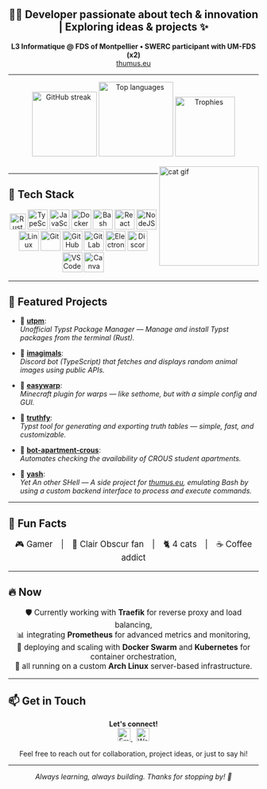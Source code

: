 <h2 align="center">👨‍💻 Developer passionate about tech & innovation | Exploring ideas & projects ✨</h2>

<p align="center">
  <strong>L3 Informatique @ FDS of Montpellier • SWERC participant with UM-FDS (x2)</strong><br>
  <a href="https://thumus.eu">thumus.eu</a>
</p>

---

<div align="center">
  <img src="https://streak-stats.demolab.com?user=thumuss&locale=en&mode=daily&theme=dark&hide_border=true&border_radius=5&date_format=j/n[/Y]" height="130" alt="GitHub streak" />
  <img src="https://github-readme-stats.vercel.app/api/top-langs?username=thumuss&locale=en&hide_title=true&layout=compact&card_width=320&langs_count=5&theme=dark&hide_border=true" height="150" alt="Top languages" />
  <img src="https://github-profile-trophy.vercel.app/?username=thumuss&theme=onedark&margin-w=10&no-frame=true&column=3" height="120" alt="Trophies" />
</div>

<br>

<img align="right" height="200" src="https://media.tenor.com/K_75XqYil5MAAAAM/cat-kitten.gif" alt="cat gif"/>

---

## 🚀 Tech Stack

<div align="center">
  <img src="https://img.shields.io/badge/Rust-000?logo=rust&logoColor=white&style=for-the-badge" height="32" alt="Rust" />
  <img src="https://cdn.jsdelivr.net/gh/devicons/devicon/icons/typescript/typescript-original.svg" height="40" alt="TypeScript" />
  <img src="https://cdn.jsdelivr.net/gh/devicons/devicon/icons/javascript/javascript-original.svg" height="40" alt="JavaScript" />
  <img src="https://cdn.jsdelivr.net/gh/devicons/devicon/icons/docker/docker-original.svg" height="40" alt="Docker" />
  <img src="https://cdn.jsdelivr.net/gh/devicons/devicon/icons/bash/bash-original.svg" height="40" alt="Bash" />
  <img src="https://cdn.jsdelivr.net/gh/devicons/devicon/icons/react/react-original.svg" height="40" alt="React" />
  <img src="https://cdn.jsdelivr.net/gh/devicons/devicon/icons/nodejs/nodejs-original.svg" height="40" alt="NodeJS" />
  <img src="https://cdn.jsdelivr.net/gh/devicons/devicon/icons/linux/linux-original.svg" height="40" alt="Linux" />
  <img src="https://cdn.jsdelivr.net/gh/devicons/devicon/icons/git/git-original.svg" height="40" alt="Git" />
  <img src="https://cdn.jsdelivr.net/gh/devicons/devicon/icons/github/github-original.svg" height="40" alt="GitHub" />
  <img src="https://cdn.jsdelivr.net/gh/devicons/devicon/icons/gitlab/gitlab-original.svg" height="40" alt="GitLab" />
  <img src="https://cdn.jsdelivr.net/gh/devicons/devicon/icons/electron/electron-original.svg" height="40" alt="Electron" />
  <img src="https://cdn.jsdelivr.net/gh/devicons/devicon/icons/discordjs/discordjs-original.svg" height="40" alt="DiscordJS" />
  <img src="https://cdn.jsdelivr.net/gh/devicons/devicon/icons/vscode/vscode-original.svg" height="40" alt="VSCode" />
  <img src="https://cdn.jsdelivr.net/gh/devicons/devicon/icons/canva/canva-original.svg" height="40" alt="Canva" />
</div>

---

## 🌟 Featured Projects

- 🦀 [**utpm**](https://github.com/Thumuss/utpm): <br>
  <em>Unofficial Typst Package Manager — Manage and install Typst packages from the terminal (Rust).</em>

- 🐾 [**imagimals**](https://github.com/Thumuss/imagimals): <br>
  <em>Discord bot (TypeScript) that fetches and displays random animal images using public APIs.</em>

- 🧭 [**easywarp**](https://github.com/Thumuss/easywarp): <br>
  <em>Minecraft plugin for warps — like sethome, but with a simple config and GUI.</em>

- 🔷 [**truthfy**](https://github.com/Thumuss/truthfy): <br>
  <em>Typst tool for generating and exporting truth tables — simple, fast, and customizable.</em>

- 🏢 [**bot-apartment-crous**](https://github.com/Thumuss/bot-apartment-crous): <br>
  <em>Automates checking the availability of CROUS student apartments.</em>

- 🐚 [**yash**](https://github.com/Thumuss/yash): <br>
  <em>Yet An other SHell — A side project for <a href="https://thumus.eu">thumus.eu</a>, emulating Bash by using a custom backend interface to process and execute commands.</em>

---

## 🎲 Fun Facts

<p align="center" style="font-size:1.2em">
  🎮 Gamer | 👾 Clair Obscur fan | 🐈 4 cats | ☕ Coffee addict
</p>

---

## 🔥 Now

<p align="center" style="font-size:1.1em">
  🛡️ Currently working with <b>Traefik</b> for reverse proxy and load balancing,<br>
  📊 integrating <b>Prometheus</b> for advanced metrics and monitoring,<br>
  🐳 deploying and scaling with <b>Docker Swarm</b> and <b>Kubernetes</b> for container orchestration,<br>
  🎩 all running on a custom <b>Arch Linux</b> server-based infrastructure.<br>
</p>

---

## 📫 Get in Touch

<div align="center">
  <b>Let's connect!</b><br>
  <a href="mailto:contact@thumus.eu" target="_blank">
    <img src="https://img.shields.io/badge/Email%20me-D14836?style=for-the-badge&logo=gmail&logoColor=white" height="26" alt="Email" />
  </a>
  &nbsp;
  <a href="https://thumus.eu" target="_blank">
    <img src="https://img.shields.io/badge/🌐%20Visit%20my%20website-009e51?style=for-the-badge&logo=firefox-browser&logoColor=white" height="26" alt="Website" />
  </a>
</div>
<p align="center">
  Feel free to reach out for collaboration, project ideas, or just to say hi!
</p>

---

<p align="center">
  <em>Always learning, always building. Thanks for stopping by! 🌱</em>
</p>
